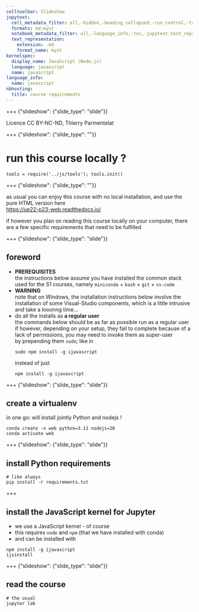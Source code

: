 ```yaml
---
celltoolbar: Slideshow
jupytext:
  cell_metadata_filter: all,-hidden,-heading_collapsed,-run_control,-trusted
  formats: md:myst
  notebook_metadata_filter: all,-language_info,-toc,-jupytext.text_representation.jupytext_version,-jupytext.text_representation.format_version
  text_representation:
    extension: .md
    format_name: myst
kernelspec:
  display_name: JavaScript (Node.js)
  language: javascript
  name: javascript
language_info:
  name: javascript
nbhosting:
  title: course requirements
---
```


+++ {"slideshow": {"slide_type": "slide"}}

Licence CC BY-NC-ND, Thierry Parmentelat

+++ {"slideshow": {"slide_type": ""}}

# run this course locally ?

```{code-cell}
tools = require('../js/tools'); tools.init()
```

+++ {"slideshow": {"slide_type": ""}}

as usual you can enjoy this course with no local installation, and use the pure HTML version here  
<https://ue22-p23-web.readthedocs.io/>

if however you plan on reading this course locally on your computer, there are a few specific requirements that need to be fulfilled

+++ {"slideshow": {"slide_type": "slide"}}

## foreword

* **PREREQUISITES**  
  the instructions below assume you have installed the common stack used for the
  S1 courses, namely `miniconda` + `bash` + `git` + `vs-code`
* **WARNING**  
  note that on Windows, the installation instructions below involve the
  installation of some Visual-Studio components, which is a little intrusive and
  take a looonng time...
* do all the installs as **a regular user**  
  the commands below should be as far as possible run as a regular user  
  if however, depending on your setup, they fail to complete because of a lack of permissions, you may need to invoke them as super-user  
  by prepending them `sudo`; like in
  ```
  sudo npm install -g ijavascript
  ```
  instead of just
  ```
  npm install -g ijavascript
  ```

+++ {"slideshow": {"slide_type": "slide"}}

## create a virtualenv

in one go: will install jointly Python and nodejs !

```
conda create -n web python=3.11 nodejs=20
conda activate web
```

+++ {"slideshow": {"slide_type": "slide"}}

## install Python requirements

```
# like always
pip install -r requirements.txt
```

+++

## install the JavaScript kernel for Jupyter

* we use a JavaScript kernel - of course
* this requires `node` and `npm` (that we have installed with conda)
* and can be installed with

```
npm install -g ijavascript
ijsinstall
```

+++ {"slideshow": {"slide_type": "slide"}}

## read the course

```
# the usual
jupyter lab
```
